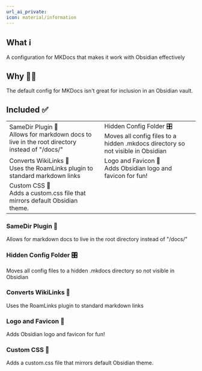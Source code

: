 ```yaml
---
url_ai_private: 
icon: material/information
---
```

## What ℹ️
A configuration for MKDocs that makes it work with Obsidian effectively
## Why 🤷‍♂️
The default config for MKDocs isn't great for inclusion in an Obsidian vault. 
## Included ✅

|                                                                                                  |                                                                                                              |
| ------------------------------------------------------------------------------------------------ | ------------------------------------------------------------------------------------------------------------ |
| SameDir Plugin 📂 <br>Allows for markdown docs to live in the root directory instead of "/docs/" | Hidden Config Folder 🎛️ <br>Moves all config files to a hidden .mkdocs directory so not visible in Obsidian |
| Converts WikiLinks 🔗 <br>Uses the RoamLinks plugin to standard markdown links                   | Logo and Favicon 🌇 <br>Adds Obsidian logo and favicon for fun!                                              |
| Custom CSS 🎨 <br>Adds a custom.css file that mirrors default Obsidian theme.                    |                                                                                                              |

### SameDir Plugin 📂 
Allows for markdown docs to live in the root directory instead of "/docs/"
### Hidden Config Folder 🎛️ 
Moves all config files to a hidden .mkdocs directory so not visible in Obsidian
### Converts WikiLinks 🔗 
Uses the RoamLinks plugin to standard markdown links
### Logo and Favicon 🌇 
Adds Obsidian logo and favicon for fun!
### Custom CSS 🎨 
Adds a custom.css file that mirrors default Obsidian theme. 



